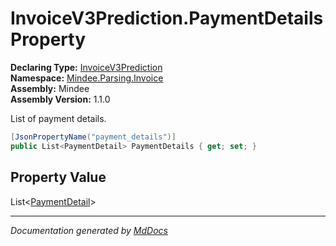 ﻿<!--  
  <auto-generated>   
    The contents of this file were generated by a tool.  
    Changes to this file may be list if the file is regenerated  
  </auto-generated>   
-->

# InvoiceV3Prediction.PaymentDetails Property

**Declaring Type:** [InvoiceV3Prediction](../index.md)  
**Namespace:** [Mindee.Parsing.Invoice](../../index.md)  
**Assembly:** Mindee  
**Assembly Version:** 1.1.0

List of payment details.

```csharp
[JsonPropertyName("payment_details")]
public List<PaymentDetail> PaymentDetails { get; set; }
```

## Property Value

List\<[PaymentDetail](../../PaymentDetail/index.md)\>

___

*Documentation generated by [MdDocs](https://github.com/ap0llo/mddocs)*
